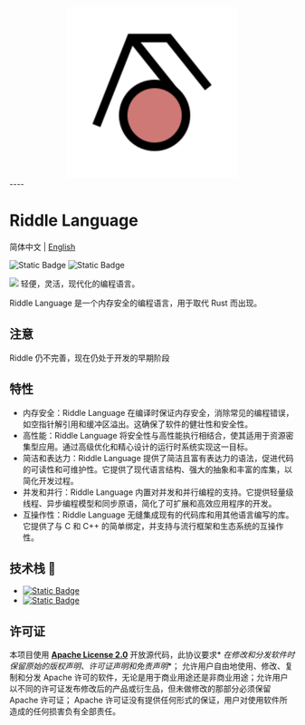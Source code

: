 <div align="center">
  <img src="./resources/logo.svg" alt="Logo" width="300" height="300">
</div>
----

# Riddle Language
简体中文 | [English](./README_en.md)

![Static Badge](https://img.shields.io/badge/C%2B%2B-20-green?logo=C%2B%2B)
![Static Badge](https://img.shields.io/badge/LLVM-18.1.8-purple?logo=LLVm)

![](https://starchart.cc/wangziwenhk/Riddle-Language.svg)
轻便，灵活，现代化的编程语言。

Riddle Language 是一个内存安全的编程语言，用于取代 Rust 而出现。

## 注意

Riddle 仍不完善，现在仍处于开发的早期阶段

## 特性

- 内存安全：Riddle Language 在编译时保证内存安全，消除常见的编程错误，如空指针解引用和缓冲区溢出。这确保了软件的健壮性和安全性。
- 高性能：Riddle Language 将安全性与高性能执行相结合，使其适用于资源密集型应用。通过高级优化和精心设计的运行时系统实现这一目标。
- 简洁和表达力：Riddle Language 提供了简洁且富有表达力的语法，促进代码的可读性和可维护性。它提供了现代语言结构、强大的抽象和丰富的库集，以简化开发过程。
- 并发和并行：Riddle Language 内置对并发和并行编程的支持。它提供轻量级线程、异步编程模型和同步原语，简化了可扩展和高效应用程序的开发。
- 互操作性：Riddle Language 无缝集成现有的代码库和用其他语言编写的库。它提供了与 C 和 C++ 的简单绑定，并支持与流行框架和生态系统的互操作性。

## 技术栈 :rocket:

- [![Static Badge](https://img.shields.io/badge/LLVM-8A2BE2?logo=llvm)](https://github.com/llvm/llvm-project)
- [![Static Badge](https://img.shields.io/badge/Antlr4-red)](https://github.com/antlr/antlr4)

## 许可证

本项目使用 [**Apache License 2.0**](https://www.apache.org/licenses/LICENSE-2.0.html) 开放源代码，此协议要求*
*在修改和分发软件时保留原始的版权声明、许可证声明和免责声明**；
允许用户自由地使用、修改、复制和分发 Apache 许可的软件，无论是用于商业用途还是非商业用途；允许用户以不同的许可证发布修改后的产品或衍生品，但未做修改的那部分必须保留 Apache 许可证；
Apache 许可证没有提供任何形式的保证，用户对使用软件所造成的任何损害负有全部责任。

